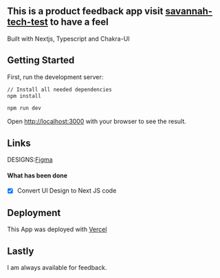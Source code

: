 ## This is a product feedback app visit [savannah-tech-test](https://savannah-tech.vercel.app/) to have a feel

Built with Nextjs, Typescript and Chakra-UI

## Getting Started

First, run the development server:

```bash
// Install all needed dependencies
npm install

npm run dev


```

Open [http://localhost:3000](http://localhost:3000) with your browser to see the result.

## Links

DESIGNS:[Figma](https://www.figma.com/file/tp6BeSFPaX1XBnDI5GfoGK/product-feedback-app?type=design&node-id=0-1590&mode=design&t=JjB3mODzseRx8QKw-0)

#### What has been done

- [x] Convert UI Design to Next JS code

## Deployment

This App was deployed with [Vercel](https://vercel.com/)

## Lastly

I am always available for feedback.
